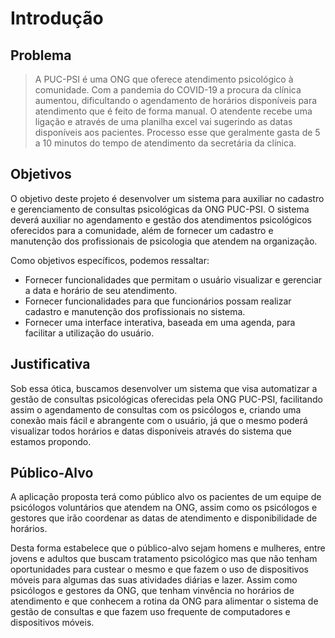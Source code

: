 # Introdução

## Problema
> A PUC-PSI é uma ONG que oferece atendimento psicológico à comunidade.
> Com a pandemia do COVID-19 a procura da clínica aumentou, dificultando
> o agendamento de horários disponíveis para atendimento que é feito
> de forma manual. O atendente recebe uma ligação e através de uma planilha excel
> vai sugerindo as datas disponíveis aos pacientes. Processo esse que geralmente gasta
> de 5 a 10 minutos do tempo de atendimento da secretária da clínica.

## Objetivos

O objetivo deste projeto é desenvolver um sistema para auxiliar no cadastro e gerenciamento de consultas psicológicas da ONG PUC-PSI. O sistema deverá auxiliar no agendamento e gestão dos atendimentos psicológicos oferecidos para a comunidade, além de fornecer um cadastro e manutenção dos profissionais de psicologia que atendem na organização.

Como objetivos específicos, podemos ressaltar:
- Fornecer funcionalidades que permitam o usuário visualizar e gerenciar a data e horário de seu atendimento.
- Fornecer funcionalidades para que funcionários possam realizar cadastro e manutenção dos profissionais no sistema.
- Fornecer uma interface interativa, baseada em uma agenda, para facilitar a utilização do usuário.

## Justificativa

Sob essa ótica, buscamos desenvolver um sistema que visa automatizar a gestão de consultas psicológicas oferecidas pela ONG PUC-PSI, facilitando assim o agendamento de consultas com os psicólogos e, criando uma conexão mais fácil e abrangente com o usuário, já que o mesmo poderá visualizar todos horários e datas disponiveis através do sistema que estamos propondo.

## Público-Alvo

A aplicação proposta terá como público alvo os pacientes de um equipe de psicólogos voluntários que atendem na ONG, assim como os psicólogos e gestores que irão coordenar as datas de atendimento e disponibilidade de horários.

Desta forma estabelece que o público-alvo sejam homens e mulheres, entre jovens e adultos que buscam tratamento psicológico mas que não tenham oportunidades para custear o mesmo e que fazem o uso de dispositivos móveis para algumas das suas atividades diárias e lazer. Assim como psicólogos e gestores da ONG, que tenham vinvência no horários de atendimento e que conhecem a rotina da ONG para alimentar o sistema de gestão de consultas e que fazem uso frequente de computadores e dispositivos móveis.
 



